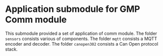 # Application submodule for GMP Comm module

This submodule provided a set of application of comm module.
The folder `sensors` consists various of components.
The folder `mqtt` consists a MQTT encoder and decoder.
The folder `canopen302` consists a Can Open protocol stack.

